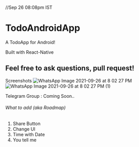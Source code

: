 //Sep 26 08:08pm IST


# TodoAndroidApp
A TodoApp for Android!

Built with React-Native



## Feel free to ask questions, pull request!

Screenshots
![WhatsApp Image 2021-09-26 at 8 02 27 PM](https://user-images.githubusercontent.com/54206927/134812241-ca9dd190-042e-4447-b88b-d8a538142458.jpeg)
![WhatsApp Image 2021-09-26 at 8 02 27 PM (1)](https://user-images.githubusercontent.com/54206927/134812243-71a2d0e2-43fe-455e-b1d3-a42655b64b91.jpeg)


Telegram Group : Coming Soon..


###### What to add (aka Roadmap)

1. Share Button
2. Change UI
3. Time with Date
4. You tell me
